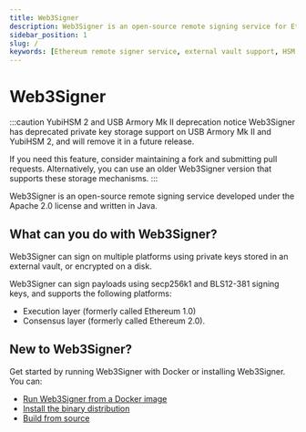 ```yaml
---
title: Web3Signer
description: Web3Signer is an open-source remote signing service for Ethereum. 
sidebar_position: 1
slug: /
keywords: [Ethereum remote signer service, external vault support, HSM device support]
---
```


# Web3Signer

:::caution YubiHSM 2 and USB Armory Mk II deprecation notice
Web3Signer has deprecated private key storage support on USB Armory Mk II and YubiHSM 2, and will remove it in a future release.

If you need this feature, consider maintaining a fork and submitting pull requests. Alternatively, you can
use an older Web3Signer version that supports these storage mechanisms.
:::

Web3Signer is an open-source remote signing service developed under the Apache 2.0 license and written in Java.

## What can you do with Web3Signer?

Web3Signer can sign on multiple platforms using private keys stored in an external vault, or encrypted on a disk.

Web3Signer can sign payloads using secp256k1 and BLS12-381 signing keys, and supports the following platforms:

- Execution layer (formerly called Ethereum 1.0)
- Consensus layer (formerly called Ethereum 2.0).

## New to Web3Signer?

Get started by running Web3Signer with Docker or installing Web3Signer. You can:

- [Run Web3Signer from a Docker image](get-started/use-docker.md)
- [Install the binary distribution](get-started/install-binaries.md)
- [Build from source](get-started/build-from-source.md)
